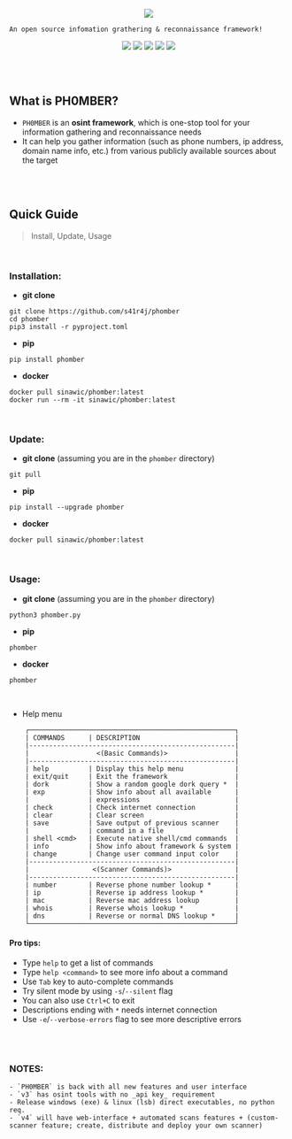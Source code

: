 <p align=center>
         <img src='.images/phomber_logo.png'>
</p>

```
An open source infomation grathering & reconnaissance framework!
```

<p align=center>
         <a href='https://www.w3schools.in/ethical-hacking/information-gathering-techniques/'><img src="https://img.shields.io/badge/Etical Hacking-OSINT-yellow.svg?logo=sharp"></a>
         <a href='https://github.com/s41r4j/phomber/releases/'><img src="https://img.shields.io/badge/Version-v3.1.0-orange.svg?logo=vectorworks"></a>
         <a href='https://www.python.org/'><img src="https://img.shields.io/badge/Python-3-blue.svg?style=flat&logo=python"></a>
         <a href='LICENSE'><img src="https://img.shields.io/badge/License-GPL%20v3.0-brightgreen.svg"></a>
         <a href=''><img src="https://img.shields.io/badge/Disclaimer-With great power comes great responsibility-red.svg?logo=hackaday"></a>
</p>

<br>

<br>

## What is PH0MBER?

- `PH0MBER` is an __osint framework__, which is one-stop tool for your information gathering and reconnaissance needs
- It can help you gather information (such as phone numbers, ip address, domain name info, etc.) from various publicly available sources about the target

<br>
<br>

## Quick Guide

> Install, Update, Usage

<br>

### Installation:

- __git clone__

```
git clone https://github.com/s41r4j/phomber
cd phomber
pip3 install -r pyproject.toml
```

- __pip__

```
pip install phomber
```

- __docker__

```
docker pull sinawic/phomber:latest
docker run --rm -it sinawic/phomber:latest
```

<br>

### Update:

- __git clone__ (assuming you are in the `phomber` directory)

```
git pull
```

- __pip__

```
pip install --upgrade phomber
```

- __docker__

```
docker pull sinawic/phomber:latest
```

<br>

### Usage:

- __git clone__ (assuming you are in the `phomber` directory)

```
python3 phomber.py
```

- __pip__

```
phomber
```

- __docker__

```
phomber
```

<br>

- Help menu

```
    ┌────────────────────────────────────────────────────┐
    | COMMANDS      | DESCRIPTION                        |
    |----------------------------------------------------|
    |                 <(Basic Commands)>                 |
    |----------------------------------------------------|
    | help          | Display this help menu             | 
    | exit/quit     | Exit the framework                 |
    | dork          | Show a random google dork query *  |  
    | exp           | Show info about all available      |   
    |               | expressions                        |
    | check         | Check internet connection          |
    | clear         | Clear screen                       |
    | save          | Save output of previous scanner    |
    |               | command in a file                  |
    | shell <cmd>   | Execute native shell/cmd commands  |
    | info          | Show info about framework & system |
    | change        | Change user command input color    |
    |----------------------------------------------------|
    |                <(Scanner Commands)>                |
    |----------------------------------------------------|
    | number        | Reverse phone number lookup *      |
    | ip            | Reverse ip address lookup *        |
    | mac           | Reverse mac address lookup         |
    | whois         | Reverse whois lookup *             |
    | dns           | Reverse or normal DNS lookup *     |
    └────────────────────────────────────────────────────┘
```

#### Pro tips:

- Type `help` to get a list of commands
- Type `help <command>` to see more info about a command
- Use `Tab` key to auto-complete commands
- Try silent mode by using `-s`/`--silent` flag
- You can also use `Ctrl+C` to exit
- Descriptions ending with `*` needs internet connection
- Use `-e`/`--verbose-errors` flag to see more descriptive errors

<br>
<br>

### NOTES:

```
- `PH0MBER` is back with all new features and user interface
- `v3` has osint tools with no _api key_ requirement
- Release windows (exe) & linux (lsb) direct executables, no python req.
- `v4` will have web-interface + automated scans features + (custom-scanner feature; create, distribute and deploy your own scanner)
```

</p>

